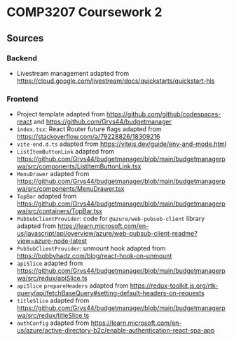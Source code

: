 # COMP3207 Coursework 2
## Sources
### Backend
- Livestream management adapted from https://cloud.google.com/livestream/docs/quickstarts/quickstart-hls
### Frontend
- Project template adapted from https://github.com/github/codespaces-react and https://github.com/Grvs44/budgetmanager
- `index.tsx`: React Router future flags adapted from https://stackoverflow.com/a/79228826/18309216
- `vite-end.d.ts` adapted from https://vitejs.dev/guide/env-and-mode.html
- `ListItemButtonLink` adapted from https://github.com/Grvs44/budgetmanager/blob/main/budgetmanagerpwa/src/components/ListItemButtonLink.tsx
- `MenuDrawer` adapted from https://github.com/Grvs44/budgetmanager/blob/main/budgetmanagerpwa/src/components/MenuDrawer.tsx
- `TopBar` adapted from https://github.com/Grvs44/budgetmanager/blob/main/budgetmanagerpwa/src/containers/TopBar.tsx
- `PubSubClientProvider`: code for `@azure/web-pubsub-client` library adapted from https://learn.microsoft.com/en-us/javascript/api/overview/azure/web-pubsub-client-readme?view=azure-node-latest
- `PubSubClientProvider`: unmount hook adapted from https://bobbyhadz.com/blog/react-hook-on-unmount
- `apiSlice` adapted from https://github.com/Grvs44/budgetmanager/blob/main/budgetmanagerpwa/src/redux/apiSlice.ts
- `apiSlice` `prepareHeaders` adapted from https://redux-toolkit.js.org/rtk-query/api/fetchBaseQuery#setting-default-headers-on-requests
- `titleSlice` adapted from https://github.com/Grvs44/budgetmanager/blob/main/budgetmanagerpwa/src/redux/titleSlice.ts
- `authConfig` adapted from https://learn.microsoft.com/en-us/azure/active-directory-b2c/enable-authentication-react-spa-app

